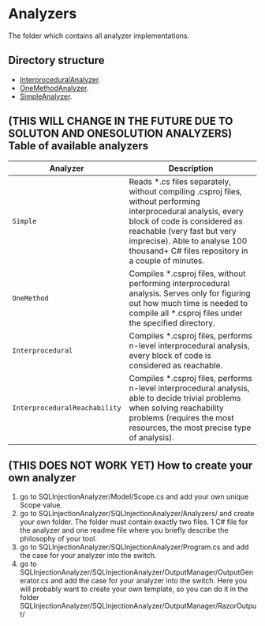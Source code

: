 # Analyzers
The folder which contains all analyzer implementations.

## Directory structure
- [InterproceduralAnalyzer](InterproceduralAnalyzer/InterproceduralAnalyzer.cs).
- [OneMethodAnalyzer](OneMethodAnalyzer/OneMethodAnalyzer.cs).
- [SimpleAnalyzer](SimpleAnalyzer/SimpleAnalyzer.cs).

## (THIS WILL CHANGE IN THE FUTURE DUE TO SOLUTON AND ONESOLUTION ANALYZERS) Table of available analyzers
| Analyzer                      | Description                                                                                                                                                                                                                                                         |
|-------------------------------|---------------------------------------------------------------------------------------------------------------------------------------------------------------------------------------------------------------------------------------------------------------------|
| `Simple`                      | Reads *.cs files separately, without compiling .csproj files, without performing interprocedural analysis, every block of code is considered as reachable (very fast but very imprecise). Able to analyse 100 thousand+ C# files repository in a couple of minutes. |
| `OneMethod`                   | Compiles *.csproj files, without performing interprocedural analysis. Serves only for figuring out how much time is needed to compile all *.csproj files under the specified directory.                                                                             |
| `Interprocedural`             | Compiles *.csproj files, performs n-level interprocedural analysis, every block of code is considered as reachable.                                                                                                                                                 |
| `InterproceduralReachability` | Compiles *.csproj files, performs n-level interprocedural analysis, able to decide trivial problems when solving reachability problems (requires the most resources, the most precise type of analysis).                                                            |

## (THIS DOES NOT WORK YET) How to create your own analyzer 
1. go to SQLInjectionAnalyzer/Model/Scope.cs and add your own unique Scope value.
2. go to SQLInjectionAnalyzer/SQLInjectionAnalyzer/Analyzers/ and create your own folder. The folder must contain exactly two files. 1 C# file for the analyzer and one readme file where you briefly describe the philosophy of your tool.
3. go to SQLInjectionAnalyzer/SQLInjectionAnalyzer/Program.cs and add the case for your analyzer into the switch.
4. go to SQLInjectionAnalyzer/SQLInjectionAnalyzer/OutputManager/OutputGenerator.cs and add the case for your analyzer into the switch. Here you will probably want to create your own template, so you can do it in the folder
  SQLInjectionAnalyzer/SQLInjectionAnalyzer/OutputManager/RazorOutput/
 
